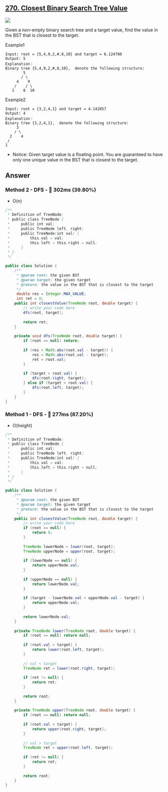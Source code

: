 ## [270. Closest Binary Search Tree Value](https://www.cnblogs.com/grandyang/p/5237170.html)

![](https://github.com/weltond/DataStructure/blob/master/medium.PNG)

Given a non-empty binary search tree and a target value, find the value in the BST that is closest to the target.

Example1

```
Input: root = {5,4,9,2,#,8,10} and target = 6.124780
Output: 5
Explanation：
Binary tree {5,4,9,2,#,8,10},  denote the following structure:
        5
       / \
     4    9
    /    / \
   2    8  10
```

Example2

```
Input: root = {3,2,4,1} and target = 4.142857
Output: 4
Explanation：
Binary tree {3,2,4,1},  denote the following structure:
     3
    / \
  2    4
 /
1
```

- Notice: Given target value is a floating point. You are guaranteed to have only one unique value in the BST that is closest to the target.

## Answer

### Method 2 - DFS - :turtle: 302ms (39.80%)
- O(n)
```java
/**
 * Definition of TreeNode:
 * public class TreeNode {
 *     public int val;
 *     public TreeNode left, right;
 *     public TreeNode(int val) {
 *         this.val = val;
 *         this.left = this.right = null;
 *     }
 * }
 */

public class Solution {
    /**
     * @param root: the given BST
     * @param target: the given target
     * @return: the value in the BST that is closest to the target
     */
     double res = Integer.MAX_VALUE;
     int ret = 0;
    public int closestValue(TreeNode root, double target) {
        // write your code here
        dfs(root, target);
        
        return ret;
    }
    
    private void dfs(TreeNode root, double target) {
        if (root == null) return;
        
        if (res > Math.abs(root.val - target)) {
            res = Math.abs(root.val - target);
            ret = root.val;
        }
        
        if (target > root.val) {
            dfs(root.right, target);
        } else if (target < root.val) {
            dfs(root.left, target);
        }
    }
}
```

### Method 1 - DFS - :rocket: 277ms (87.20%)
- O(height)
```java
/**
 * Definition of TreeNode:
 * public class TreeNode {
 *     public int val;
 *     public TreeNode left, right;
 *     public TreeNode(int val) {
 *         this.val = val;
 *         this.left = this.right = null;
 *     }
 * }
 */

public class Solution {
    /**
     * @param root: the given BST
     * @param target: the given target
     * @return: the value in the BST that is closest to the target
     */
    public int closestValue(TreeNode root, double target) {
        // write your code here
        if (root == null) {
            return 0;
        }
        
        TreeNode lowerNode = lower(root, target);
        TreeNode upperNode = upper(root, target);
        
        if (lowerNode == null) {
            return upperNode.val;
        }
        
        if (upperNode == null) {
            return lowerNode.val;
        }
        
        if (target - lowerNode.val > upperNode.val - target) {
            return upperNode.val;
        }
        
        return lowerNode.val;
    }
    
    private TreeNode lower(TreeNode root, double target) {
        if (root == null) return null;
        
        if (root.val > target) {
            return lower(root.left, target);
        }
        
        // val < target
        TreeNode ret = lower(root.right, target);
        
        if (ret != null) {
            return ret;
        }
        
        return root;
    } 
    
    private TreeNode upper(TreeNode root, double target) {
        if (root == null) return null;
        
        if (root.val < target) {
            return upper(root.right, target);
        }
        
        // val > target
        TreeNode ret = upper(root.left, target);
        
        if (ret != null) {
            return ret;
        }
        
        return root;
    } 
}
```
